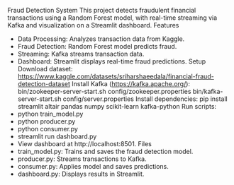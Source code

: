 Fraud Detection System
This project detects fraudulent financial transactions using a Random Forest model, with real-time streaming via Kafka and visualization on a Streamlit dashboard.
Features
* Data Processing: Analyzes transaction data from Kaggle.
* Fraud Detection: Random Forest model predicts fraud.
* Streaming: Kafka streams transaction data.
* Dashboard: Streamlit displays real-time fraud predictions.
Setup
Download dataset: https://www.kaggle.com/datasets/sriharshaeedala/financial-fraud-detection-dataset
Install Kafka (https://kafka.apache.org/):
bin/zookeeper-server-start.sh config/zookeeper.properties
bin/kafka-server-start.sh config/server.properties
Install dependencies:
pip install streamlit altair pandas numpy scikit-learn kafka-python
Run scripts:
* python train_model.py
* python producer.py
* python consumer.py
* streamlit run dashboard.py
* View dashboard at http://localhost:8501.
Files
* train_model.py: Trains and saves the fraud detection model.
* producer.py: Streams transactions to Kafka.
* consumer.py: Applies model and saves predictions.
* dashboard.py: Displays results in Streamlit.

